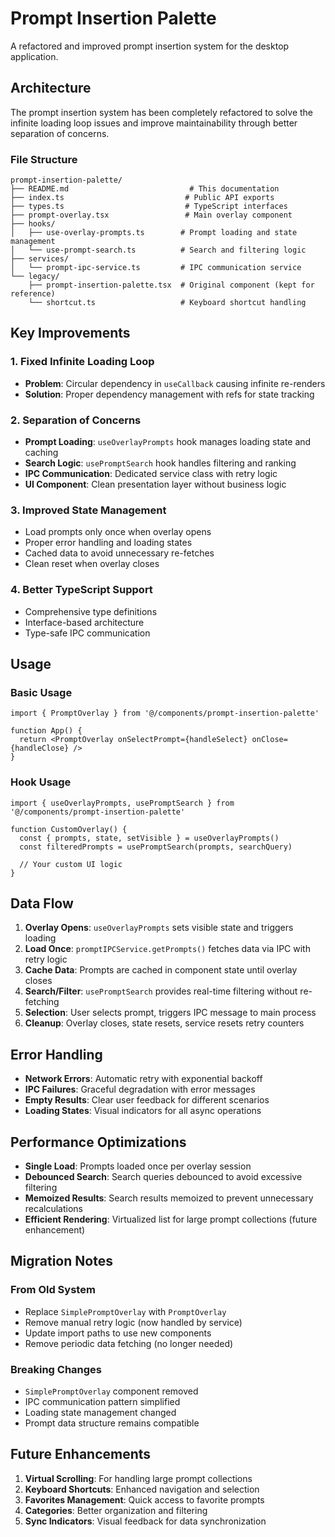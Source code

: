 # Prompt Insertion Palette

A refactored and improved prompt insertion system for the desktop application.

## Architecture

The prompt insertion system has been completely refactored to solve the infinite loading loop issues and improve maintainability through better separation of concerns.

### File Structure

```
prompt-insertion-palette/
├── README.md                           # This documentation
├── index.ts                           # Public API exports
├── types.ts                           # TypeScript interfaces
├── prompt-overlay.tsx                 # Main overlay component
├── hooks/
│   ├── use-overlay-prompts.ts        # Prompt loading and state management
│   └── use-prompt-search.ts          # Search and filtering logic
├── services/
│   └── prompt-ipc-service.ts         # IPC communication service
└── legacy/
    ├── prompt-insertion-palette.tsx  # Original component (kept for reference)
    └── shortcut.ts                   # Keyboard shortcut handling
```

## Key Improvements

### 1. Fixed Infinite Loading Loop
- **Problem**: Circular dependency in `useCallback` causing infinite re-renders
- **Solution**: Proper dependency management with refs for state tracking

### 2. Separation of Concerns
- **Prompt Loading**: `useOverlayPrompts` hook manages loading state and caching
- **Search Logic**: `usePromptSearch` hook handles filtering and ranking
- **IPC Communication**: Dedicated service class with retry logic
- **UI Component**: Clean presentation layer without business logic

### 3. Improved State Management
- Load prompts only once when overlay opens
- Proper error handling and loading states
- Cached data to avoid unnecessary re-fetches
- Clean reset when overlay closes

### 4. Better TypeScript Support
- Comprehensive type definitions
- Interface-based architecture
- Type-safe IPC communication

## Usage

### Basic Usage
```tsx
import { PromptOverlay } from '@/components/prompt-insertion-palette'

function App() {
  return <PromptOverlay onSelectPrompt={handleSelect} onClose={handleClose} />
}
```

### Hook Usage
```tsx
import { useOverlayPrompts, usePromptSearch } from '@/components/prompt-insertion-palette'

function CustomOverlay() {
  const { prompts, state, setVisible } = useOverlayPrompts()
  const filteredPrompts = usePromptSearch(prompts, searchQuery)

  // Your custom UI logic
}
```

## Data Flow

1. **Overlay Opens**: `useOverlayPrompts` sets visible state and triggers loading
2. **Load Once**: `promptIPCService.getPrompts()` fetches data via IPC with retry logic
3. **Cache Data**: Prompts are cached in component state until overlay closes
4. **Search/Filter**: `usePromptSearch` provides real-time filtering without re-fetching
5. **Selection**: User selects prompt, triggers IPC message to main process
6. **Cleanup**: Overlay closes, state resets, service resets retry counters

## Error Handling

- **Network Errors**: Automatic retry with exponential backoff
- **IPC Failures**: Graceful degradation with error messages
- **Empty Results**: Clear user feedback for different scenarios
- **Loading States**: Visual indicators for all async operations

## Performance Optimizations

- **Single Load**: Prompts loaded once per overlay session
- **Debounced Search**: Search queries debounced to avoid excessive filtering
- **Memoized Results**: Search results memoized to prevent unnecessary recalculations
- **Efficient Rendering**: Virtualized list for large prompt collections (future enhancement)

## Migration Notes

### From Old System
- Replace `SimplePromptOverlay` with `PromptOverlay`
- Remove manual retry logic (now handled by service)
- Update import paths to use new components
- Remove periodic data fetching (no longer needed)

### Breaking Changes
- `SimplePromptOverlay` component removed
- IPC communication pattern simplified
- Loading state management changed
- Prompt data structure remains compatible

## Future Enhancements

1. **Virtual Scrolling**: For handling large prompt collections
2. **Keyboard Shortcuts**: Enhanced navigation and selection
3. **Favorites Management**: Quick access to favorite prompts
4. **Categories**: Better organization and filtering
5. **Sync Indicators**: Visual feedback for data synchronization